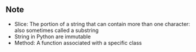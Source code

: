 ## Note
* Slice: The portion of a string that can contain more than one character: also sometimes called a substring
* String in Python are immutable
* Method: A function associated with a specific class
